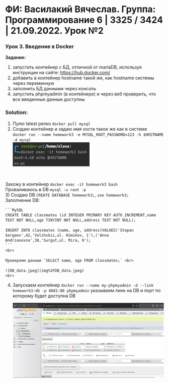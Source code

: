 # ФИ: Василакий Вячеслав. Группа: Программирование 6 | 3325 / 3424 | 21.09.2022. Урок №2

### Урок 3. Введение в Docker

__Задание:__
1) запустить контейнер с БД, отличной от mariaDB, используя инструкции на сайте: https://hub.docker.com/ <br>
2) добавить в контейнер hostname такой же, как hostname системы через переменную <br>
3) заполнить БД данными через консоль <br>
4) запустить phpmyadmin (в контейнере) и через веб проверить, что все введенные данные доступны <br>

### Solution:

1) Пулю latest релиз `docker pull mysql` <br>
2) Создаю контейнер и задаю имя хоста такое же как в системе <br> 
`docker run --name homework3 -e MYSQL_ROOT_PASSWORD=123 -h $HOSTNAME -d mysql` <br>
![HOSTNAME.jpeg](img%2FHOSTNAME.jpeg)
<br>

   Захожу в контейнер `docker exec -it homework3 bash` <br>
   Проваливаюсь в DB `mysql -u root -p` <br>
3) Создаю DB `CREATE DATABASE homework3;`, `use homework3;` <br>
    Заполнение DB: <br>

    ```MySQL
    CREATE TABLE classmates (id INTEGER PRIMARY KEY AUTO_INCREMENT,name TEXT NOT NULL,age TINYINT NOT NULL,address TEXT NOT NULL);
    
    INSERT INTO classmates (name, age, address)VALUES('Stepan Sergeev',42,'Volzhskii,ul. Himikov, 1'),('Anna Andrianovna',38,'Surgut,ul. Mira, 9');
    ```
    <br>
   
    Проверяем данные `SELECT name, age FROM classmates;` <br>

    ![DB_data.jpeg](img%2FDB_data.jpeg) 
    <br>
4) Запускаем контейнер `docker run --name my-phpmyadmin -d --link homework3:db -p 8081:80 phpmyadmin`
    указываем линк на DB и порт по которому будет доступна DB <br>

    ![PHP_myadmin.jpeg](img%2FPHP_myadmin.jpeg)